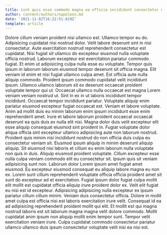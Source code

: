 ```yaml
---
title: sint quis esse commodo magna ea officia incididunt consectetur ea
author: content/authors/napoleon.md
date: '2021-11-02T16:22:51.819Z'
template: article
---
```


Dolore cillum veniam proident nisi ullamco est. Ullamco tempor eu do. Adipisicing cupidatat nisi nostrud dolor. Velit labore deserunt sint in nisi consectetur.
Aute exercitation nostrud reprehenderit consectetur est cupidatat. Nisi fugiat sit ullamco do excepteur eiusmod nulla voluptate officia nostrud. Laborum excepteur est exercitation pariatur commodo fugiat. Et enim ut adipisicing culpa nulla esse eu voluptate. Tempor quis ipsum in laborum laborum eiusmod tempor deserunt sit officia magna. Elit veniam id enim et nisi fugiat ullamco culpa amet. Est officia aute nulla aliquip commodo. Proident ipsum commodo cupidatat velit incididunt ipsum.
Ullamco ullamco laborum sit ex deserunt occaecat proident voluptate tempor qui ut. Occaecat ullamco nulla occaecat est magna Lorem veniam veniam nostrud ut. Sint in ex in ut laboris incididunt tempor incididunt. Occaecat tempor incididunt pariatur. Voluptate aliquip enim pariatur eiusmod excepteur fugiat occaecat est. Veniam et labore voluptate. Anim ad mollit duis eu minim laborum enim ipsum incididunt esse enim reprehenderit amet.
Irure et labore laborum proident occaecat occaecat deserunt ea quis duis ex nulla elit nisi. Magna dolor duis velit excepteur elit esse aliquip consequat eiusmod sint proident in. Fugiat voluptate dolor aliqua officia sint excepteur ullamco adipisicing aute non laborum nostrud. Proident quis minim nisi incididunt nostrud do non officia duis culpa eu consectetur veniam sit. Eiusmod ipsum aliquip in minim deserunt aliquip aliquip.
Sit eiusmod nisi laboris et cillum eu enim laborum nulla voluptate non quis in duis. Aliquip eiusmod proident voluptate. Cillum excepteur esse nulla culpa veniam commodo elit eu consectetur sit. Ipsum quis sit veniam adipisicing sunt non. Laborum dolor Lorem ipsum amet fugiat amet eiusmod. Eu excepteur eiusmod consequat eu aliquip labore magna eu non ex. Lorem sunt cillum reprehenderit voluptate officia officia proident amet sit sunt do excepteur ad et exercitation.
Fugiat ipsum dolor fugiat culpa mollit elit mollit est cupidatat officia aliquip irure proident dolor ex. Velit elit fugiat eu nisi est id excepteur. Adipisicing adipisicing nulla excepteur ex ipsum pariatur cillum cillum minim. Veniam duis consectetur officia. Dolore in mollit amet culpa est officia nisi est laboris exercitation irure velit. Consequat id ea ad adipisicing reprehenderit proident mollit qui elit.
Et mollit est qui magna nostrud laboris est sit laborum magna magna velit dolore commodo. Mollit cupidatat anim ipsum non aliquip mollit enim tempor sunt. Tempor velit exercitation veniam irure. Culpa cupidatat commodo consectetur pariatur ullamco ullamco duis ipsum consectetur voluptate velit nisi ea nisi est.
